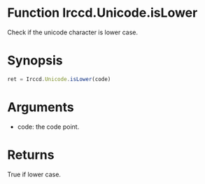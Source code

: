 # Function Irccd.Unicode.isLower

Check if the unicode character is lower case.

# Synopsis

```javascript
ret = Irccd.Unicode.isLower(code)
```

# Arguments

- code: the code point.

# Returns

True if lower case.
